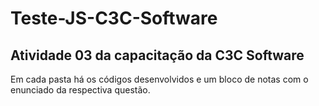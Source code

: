 # Teste-JS-C3C-Software
## Atividade 03 da capacitação da C3C Software
Em cada pasta há os códigos desenvolvidos e um bloco de notas com o enunciado da respectiva questão.